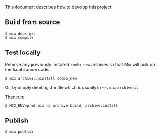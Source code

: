 This document describes how to develop this project.

## Build from source

```console
$ mix deps.get
$ mix compile
```

## Test locally

Remove any previously installed `combo_new` archives so that Mix will pick up the local source code:

```
$ mix archive.uninstall combo_new
```

Or, by simply deleting the file which is usually in `~/.mix/archives/`.

Then run:

```
$ MIX_ENV=prod mix do archive.build, archive.install
```

## Publish

```
$ mix publish
```
